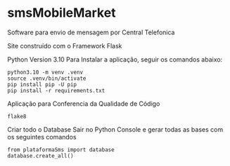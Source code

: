 # smsMobileMarket
Software para envio de mensagem por Central Telefonica

Site construído com o Framework Flask

Python Version 3.10
Para Instalar a aplicação, seguir os comandos abaixo:

```
python3.10 -m venv .venv
source .venv/bin/activate
pip install pip -U pip
pip install -r requirements.txt
```

Aplicação para Conferencia da Qualidade de Código

```
flake8
```

Criar todo o Database
Sair no Python Console e gerar todas as bases com os seguintes comandos
```
from plataformaSms import database
database.create_all()
```
